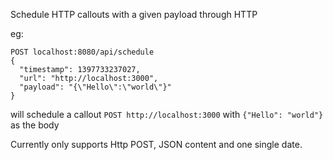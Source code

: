 
Schedule HTTP callouts with a given payload through HTTP

eg:

    POST localhost:8080/api/schedule
    {
      "timestamp": 1397733237027,
      "url": "http://localhost:3000",
      "payload": "{\"Hello\":\"world\"}"
    }

will schedule a callout ```POST http://localhost:3000``` with ```{"Hello": "world"}``` as the body

Currently only supports Http POST, JSON content and one single date.
